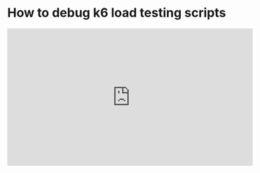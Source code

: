 # How to debug k6 load testing scripts

<iframe width="560" height="315" src="https://www.youtube.com/embed/Zln_TWOuoho" title="YouTube video player" frameborder="0" allow="accelerometer; autoplay; clipboard-write; encrypted-media; gyroscope; picture-in-picture" allowfullscreen></iframe>

